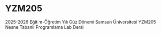 # YZM205
2025-2026 Eğitim-Öğretim Yılı Güz Dönemi Samsun Üniversitesi YZM205 Nesne Tabanlı Programlama Lab Dersi
